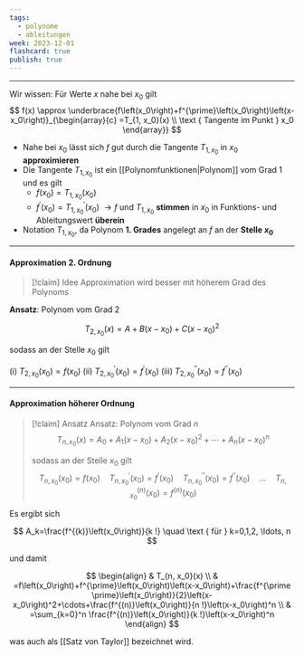 ```yaml
---
tags:
  - polynome
  - ableitungen
week: 2023-12-01
flashcard: true
publish: true
---
```

***

Wir wissen: Für Werte $x$ nahe bei $x_0$ gilt
$$
f(x) \approx \underbrace{f\left(x_0\right)+f^{\prime}\left(x_0\right)\left(x-x_0\right)}_{\begin{array}{c}
=T_{1, x_0}(x) \\
\text { Tangente im Punkt } x_0
\end{array}}
$$

- Nahe bei $x_0$ lässt sich $f$ gut durch die Tangente $T_{1, x_0}$ in $x_0$ **approximieren**
- Die Tangente $T_{1, x_0}$ ist ein [[Polynomfunktionen|Polynom]] vom Grad 1 und es gilt
	- $f\left(x_0\right)=T_{1, x_0}\left(x_0\right)$
	- $f^{\prime}\left(x_0\right)=T_{1, x_0}^{\prime}\left(x_0\right)$
$\rightarrow f$ und $T_{1, x_0}$ **stimmen** in $x_0$ in Funktions- und Ableitungswert **überein**
- Notation $T_{1, x_0}$, da Polynom **1. Grades** angelegt an $f$ an der **Stelle $x_0$**

***
#### Approximation 2. Ordnung

> [!claim] Idee
> Approximation wird besser mit höherem Grad des Polynoms

**Ansatz**: Polynom vom Grad 2

$$
T_{2, x_0}(x)=A+B\left(x-x_0\right)+C\left(x-x_0\right)^2
$$

sodass an der Stelle $x_0$ gilt

(i) $T_{2, x_0}\left(x_0\right)=f\left(x_0\right)$
(ii) $T_{2, x_0}^{\prime}\left(x_0\right)=f^{\prime}\left(x_0\right)$
(iii) $T_{2, x_0}^{\prime \prime}\left(x_0\right)=f^{\prime \prime}\left(x_0\right)$

***
#### Approximation höherer Ordnung

> [!claim] Ansatz
> Ansatz: Polynom vom Grad $n$
> $$
> T_{n, x_0}(x)=A_0+A_1\left(x-x_0\right)+A_2\left(x-x_0\right)^2+\cdots+A_n\left(x-x_0\right)^n
> $$
> 
> sodass an der Stelle $x_0$ gilt
> $$
> T_{n, x_0}\left(x_0\right)=f\left(x_0\right) \quad T_{n, x_0}^{\prime}\left(x_0\right)=f^{\prime}\left(x_0\right) \quad T_{n, x_0}^{\prime \prime}\left(x_0\right)=f^{\prime \prime}\left(x_0\right) \quad \ldots \quad T_{n, x_0}^{(n)}\left(x_0\right)=f^{(n)}\left(x_0\right)
> $$

Es ergibt sich

$$
A_k=\frac{f^{(k)}\left(x_0\right)}{k !} \quad \text { für } k=0,1,2, \ldots, n
$$

und damit

$$
\begin{align}
 & T_{n, x_0}(x) \\
 & =f\left(x_0\right)+f^{\prime}\left(x_0\right)\left(x-x_0\right)+\frac{f^{\prime \prime}\left(x_0\right)}{2}\left(x-x_0\right)^2+\cdots+\frac{f^{(n)}\left(x_0\right)}{n !}\left(x-x_0\right)^n \\
 & =\sum_{k=0}^n \frac{f^{(n)}\left(x_0\right)}{k !}\left(x-x_0\right)^n
\end{align}
$$

was auch als [[Satz von Taylor]] bezeichnet wird.